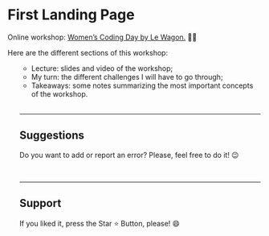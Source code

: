 # First Landing Page
Online workshop: [Women’s Coding Day by Le Wagon.](https://app.livestorm.co/lewagon/online-workshop-womens-coding-day-learn-to-build-your-first-landing-page/live?s=46ed59f6-371a-49d2-ae89-1587cfc1fbf7#/chat) 👩‍💻

<p> Here are the different sections of this workshop: </p>

<ul>

- Lecture: slides and video of the workshop;
- My turn: the different challenges I will have to go through;
- Takeaways: some notes summarizing the most important concepts of the workshop.

<br>
<hr>
<h2> Suggestions </h2>
<p> Do you want to add or report an error? Please, feel free to do it! 😉 </p>

<br>
<hr>
<h2> Support </h2>
<p> If you liked it, press the Star ⭐ Button, please! 😄 </p>
